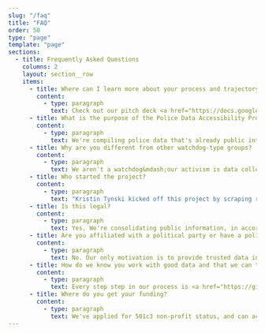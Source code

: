 ```yaml
---
slug: "/faq"
title: "FAQ"
order: 50
type: "page"
template: "page"
sections:
  - title: Frequently Asked Questions
    columns: 2
    layout: section__row
    items:
      - title: Where can I learn more about your process and trajectory?
        content:
          - type: paragraph
            text: Check out our pitch deck <a href="https://docs.google.com/presentation/d/1chFR2AZPf8T3-jxl_w00oaYNZJF0yFD8ibDhh28NQJo/preview">here</a>.
      - title: What is the purpose of the Police Data Accessibility Project a.k.a. PDAP?
        content:
          - type: paragraph
            text: We're compiling police data that's already public into a unified, accessible resource.
      - title: Why are you different from other watchdog-type groups?
        content:
          - type: paragraph
            text: We aren't a watchdog&mdash;our activism is data collection, not analysis or research.
      - title: Who started the project?
        content:
          - type: paragraph
            text: "Kristin Tynski kicked off this project by scraping records from her own community. Our community gained momentum on Reddit."
      - title: Is this legal?
        content:
          - type: paragraph
            text: Yes. We're consolidating public information, in accordance with <a href="https://docs.google.com/document/d/1gjnH0S18iBI20K1pfs4M3wuMqcLE_ZSgt71ITUY2Fbk/edit">established legal precedents</a>.
      - title: Are you affiliated with a political party or have a political agenda?
        content:
          - type: paragraph
            text: No. Our only motivation is to provide trusted data in an age of disinformation.
      - title: How do we know you work with good data and that we can trust you?
        content:
          - type: paragraph
            text: Every step step in our process is <a href="https://github.com/Police-Data-Accessibility-Project">accessible and transparent</a> for anyone curious in our procedure for procuring data.
      - title: Where do you get your funding?
        content:
          - type: paragraph
            text: We've applied for 501c3 non-profit status, and can accept <a href="https://www.paypal.com/donate?token=wX_aaLT5UTXJaBk_GFa9iLl17YsouwmxyXBl-menaJnA7aUuTjD6bJpW3M5QVjqLRFyrGUDIXuj_k3z1">donations via PayPal</a>.
---
```

